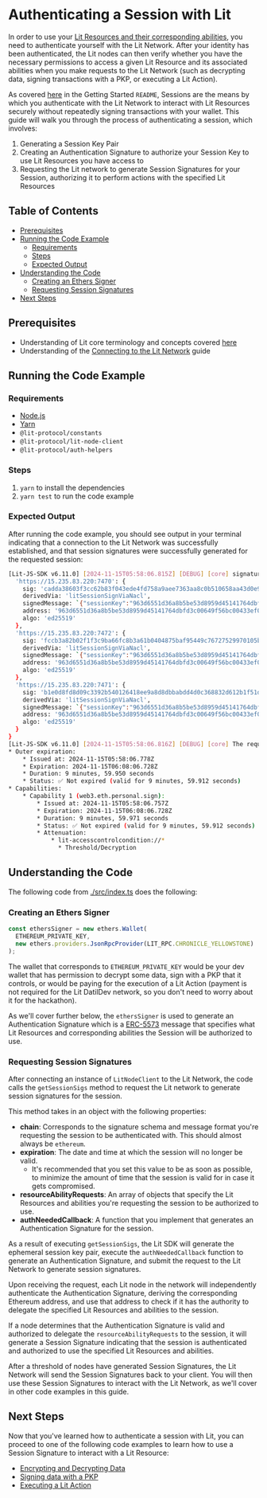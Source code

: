 <!-- omit in toc -->
# Authenticating a Session with Lit

In order to use your [Lit Resources and their corresponding abilities](../README.md#lit-resources-and-abilities), you need to authenticate yourself with the Lit Network. After your identity has been authenticated, the Lit nodes can then verify whether you have the necessary permissions to access a given Lit Resource and its associated abilities when you make requests to the Lit Network (such as decrypting data, signing transactions with a PKP, or executing a Lit Action).

As covered [here](../README.md#session-signatures) in the Getting Started `README`, Sessions are the means by which you authenticate with the Lit Network to interact with Lit Resources securely without repeatedly signing transactions with your wallet. This guide will walk you through the process of authenticating a session, which involves:

1. Generating a Session Key Pair
2. Creating an Authentication Signature to authorize your Session Key to use Lit Resources you have access to
3. Requesting the Lit network to generate Session Signatures for your Session, authorizing it to perform actions with the specified Lit Resources

<!-- omit in toc -->
## Table of Contents

- [Prerequisites](#prerequisites)
- [Running the Code Example](#running-the-code-example)
  - [Requirements](#requirements)
  - [Steps](#steps)
  - [Expected Output](#expected-output)
- [Understanding the Code](#understanding-the-code)
  - [Creating an Ethers Signer](#creating-an-ethers-signer)
  - [Requesting Session Signatures](#requesting-session-signatures)
- [Next Steps](#next-steps)


## Prerequisites

- Understanding of Lit core terminology and concepts covered [here](../README.md#core-terminology)
- Understanding of the [Connecting to the Lit Network](../connecting-to-lit/README.md) guide

## Running the Code Example

### Requirements

- [Node.js](https://nodejs.org/en)
- [Yarn](https://yarnpkg.com/getting-started)
- `@lit-protocol/constants`
- `@lit-protocol/lit-node-client`
- `@lit-protocol/auth-helpers`

### Steps

1. `yarn` to install the dependencies
2. `yarn test` to run the code example

### Expected Output

After running the code example, you should see output in your terminal indicating that a connection to the Lit Network was successfully established, and that session signatures were successfully generated for the requested session:

```bash
[Lit-JS-SDK v6.11.0] [2024-11-15T05:58:06.815Z] [DEBUG] [core] signatures: {
  'https://15.235.83.220:7470': {
    sig: 'cadda38603f3cc62b83f043ede4fd758a9aee7363aa8c0b510658aa43d0e955942e63629029117f89973999956c4d2c20f666cc7af124661ebaeb1d4cf7bc00f',
    derivedVia: 'litSessionSignViaNacl',
    signedMessage: `{"sessionKey":"963d6551d36a8b5be53d8959d45141764dbfd3c00649f56bc00433ef09db75f5","resourceAbilityRequests":[{"resource":{"resource":"*","resourcePrefix":"lit-accesscontrolcondition"},"ability":"access-control-condition-decryption"}],"capabilities":[{"sig":"0x3a18598d9dbcb4c3f588d3948803f34397790f6b3ea1620913e353a002fb5526032aad72400635419346ca91a9bcfcd36cbdfc5b0f5080ecc48ded6ccfe6da7b1b","derivedVia":"web3.eth.personal.sign","signedMessage":"localhost wants you to sign in with your Ethereum account:\\n0xA89543a7145C68E52a4D584f1ceb123605131211\\n\\nThis is a test statement.  You can put anything you want here. I further authorize the stated URI to perform the following actions on my behalf: (1) 'Threshold': 'Decryption' for 'lit-accesscontrolcondition://*'.\\n\\nURI: lit:session:963d6551d36a8b5be53d8959d45141764dbfd3c00649f56bc00433ef09db75f5\\nVersion: 1\\nChain ID: 1\\nNonce: 0x23f22526f00d01dc505e291881a44a8c74664f76cdaa2662b8af1ae54c9b4725\\nIssued At: 2024-11-15T05:58:06.757Z\\nExpiration Time: 2024-11-15T06:08:06.728Z\\nResources:\\n- urn:recap:eyJhdHQiOnsibGl0LWFjY2Vzc2NvbnRyb2xjb25kaXRpb246Ly8qIjp7IlRocmVzaG9sZC9EZWNyeXB0aW9uIjpbe31dfX0sInByZiI6W119","address":"0xA89543a7145C68E52a4D584f1ceb123605131211"}],"issuedAt":"2024-11-15T05:58:06.778Z","expiration":"2024-11-15T06:08:06.728Z","nodeAddress":"https://15.235.83.220:7470"}`,
    address: '963d6551d36a8b5be53d8959d45141764dbfd3c00649f56bc00433ef09db75f5',
    algo: 'ed25519'
  },
  'https://15.235.83.220:7472': {
    sig: 'fccb3a82b02f1f3c9ba66fc8b3a61b0404875baf95449c76727529970105b3d96a2de9869a6cefd7c510ee8ecc55d7345e2b469f30ae59511579c703d2ab3a0c',
    derivedVia: 'litSessionSignViaNacl',
    signedMessage: `{"sessionKey":"963d6551d36a8b5be53d8959d45141764dbfd3c00649f56bc00433ef09db75f5","resourceAbilityRequests":[{"resource":{"resource":"*","resourcePrefix":"lit-accesscontrolcondition"},"ability":"access-control-condition-decryption"}],"capabilities":[{"sig":"0x3a18598d9dbcb4c3f588d3948803f34397790f6b3ea1620913e353a002fb5526032aad72400635419346ca91a9bcfcd36cbdfc5b0f5080ecc48ded6ccfe6da7b1b","derivedVia":"web3.eth.personal.sign","signedMessage":"localhost wants you to sign in with your Ethereum account:\\n0xA89543a7145C68E52a4D584f1ceb123605131211\\n\\nThis is a test statement.  You can put anything you want here. I further authorize the stated URI to perform the following actions on my behalf: (1) 'Threshold': 'Decryption' for 'lit-accesscontrolcondition://*'.\\n\\nURI: lit:session:963d6551d36a8b5be53d8959d45141764dbfd3c00649f56bc00433ef09db75f5\\nVersion: 1\\nChain ID: 1\\nNonce: 0x23f22526f00d01dc505e291881a44a8c74664f76cdaa2662b8af1ae54c9b4725\\nIssued At: 2024-11-15T05:58:06.757Z\\nExpiration Time: 2024-11-15T06:08:06.728Z\\nResources:\\n- urn:recap:eyJhdHQiOnsibGl0LWFjY2Vzc2NvbnRyb2xjb25kaXRpb246Ly8qIjp7IlRocmVzaG9sZC9EZWNyeXB0aW9uIjpbe31dfX0sInByZiI6W119","address":"0xA89543a7145C68E52a4D584f1ceb123605131211"}],"issuedAt":"2024-11-15T05:58:06.778Z","expiration":"2024-11-15T06:08:06.728Z","nodeAddress":"https://15.235.83.220:7472"}`,
    address: '963d6551d36a8b5be53d8959d45141764dbfd3c00649f56bc00433ef09db75f5',
    algo: 'ed25519'
  },
  'https://15.235.83.220:7471': {
    sig: 'b1e0d8fd8d09c3392b540126418ee9a8d8dbbabdd4d0c368832d612b1f51dadcd5f02bf5ca19dbd0251a3986ad5ddb514fc1f7e1753f8a6a979adf45fbbbd901',
    derivedVia: 'litSessionSignViaNacl',
    signedMessage: `{"sessionKey":"963d6551d36a8b5be53d8959d45141764dbfd3c00649f56bc00433ef09db75f5","resourceAbilityRequests":[{"resource":{"resource":"*","resourcePrefix":"lit-accesscontrolcondition"},"ability":"access-control-condition-decryption"}],"capabilities":[{"sig":"0x3a18598d9dbcb4c3f588d3948803f34397790f6b3ea1620913e353a002fb5526032aad72400635419346ca91a9bcfcd36cbdfc5b0f5080ecc48ded6ccfe6da7b1b","derivedVia":"web3.eth.personal.sign","signedMessage":"localhost wants you to sign in with your Ethereum account:\\n0xA89543a7145C68E52a4D584f1ceb123605131211\\n\\nThis is a test statement.  You can put anything you want here. I further authorize the stated URI to perform the following actions on my behalf: (1) 'Threshold': 'Decryption' for 'lit-accesscontrolcondition://*'.\\n\\nURI: lit:session:963d6551d36a8b5be53d8959d45141764dbfd3c00649f56bc00433ef09db75f5\\nVersion: 1\\nChain ID: 1\\nNonce: 0x23f22526f00d01dc505e291881a44a8c74664f76cdaa2662b8af1ae54c9b4725\\nIssued At: 2024-11-15T05:58:06.757Z\\nExpiration Time: 2024-11-15T06:08:06.728Z\\nResources:\\n- urn:recap:eyJhdHQiOnsibGl0LWFjY2Vzc2NvbnRyb2xjb25kaXRpb246Ly8qIjp7IlRocmVzaG9sZC9EZWNyeXB0aW9uIjpbe31dfX0sInByZiI6W119","address":"0xA89543a7145C68E52a4D584f1ceb123605131211"}],"issuedAt":"2024-11-15T05:58:06.778Z","expiration":"2024-11-15T06:08:06.728Z","nodeAddress":"https://15.235.83.220:7471"}`,
    address: '963d6551d36a8b5be53d8959d45141764dbfd3c00649f56bc00433ef09db75f5',
    algo: 'ed25519'
  }
}
[Lit-JS-SDK v6.11.0] [2024-11-15T05:58:06.816Z] [DEBUG] [core] The request time is at: 2024-11-15T05:58:06.816Z
* Outer expiration:
    * Issued at: 2024-11-15T05:58:06.778Z
    * Expiration: 2024-11-15T06:08:06.728Z
    * Duration: 9 minutes, 59.950 seconds
    * Status: ✅ Not expired (valid for 9 minutes, 59.912 seconds)
* Capabilities:
    * Capability 1 (web3.eth.personal.sign):
        * Issued at: 2024-11-15T05:58:06.757Z
        * Expiration: 2024-11-15T06:08:06.728Z
        * Duration: 9 minutes, 59.971 seconds
        * Status: ✅ Not expired (valid for 9 minutes, 59.912 seconds)
        * Attenuation:
            * lit-accesscontrolcondition://*
              * Threshold/Decryption
```

## Understanding the Code

The following code from [./src/index.ts](./src/index.ts) does the following:

### Creating an Ethers Signer

```typescript
const ethersSigner = new ethers.Wallet(
  ETHEREUM_PRIVATE_KEY,
  new ethers.providers.JsonRpcProvider(LIT_RPC.CHRONICLE_YELLOWSTONE)
);
```

The wallet that corresponds to `ETHEREUM_PRIVATE_KEY` would be your dev wallet that has permission to decrypt some data, sign with a PKP that it controls, or would be paying for the execution of a Lit Action (payment is not required for the Lit DatilDev network, so you don't need to worry about it for the hackathon).

As we'll cover further below, the `ethersSigner` is used to generate an Authentication Signature which is a [ERC-5573](https://eips.ethereum.org/EIPS/eip-5573) message that specifies what Lit Resources and corresponding abilities the Session will be authorized to use.

### Requesting Session Signatures

After connecting an instance of `LitNodeClient` to the Lit Network, the code calls the `getSessionSigs` method to request the Lit network to generate session signatures for the session.

This method takes in an object with the following properties:

- **chain**: Corresponds to the signature schema and message format you're requesting the session to be authenticated with. This should almost always be `ethereum`.
- **expiration**: The date and time at which the session will no longer be valid.
  - It's recommended that you set this value to be as soon as possible, to minimize the amount of time that the session is valid for in case it gets compromised.
- **resourceAbilityRequests**: An array of objects that specify the Lit Resources and abilities you're requesting the session to be authorized to use.
- **authNeededCallback**: A function that you implement that generates an Authentication Signature for the session.

As a result of executing `getSessionSigs`, the Lit SDK will generate the ephemeral session key pair, execute the `authNeededCallback` function to generate an Authentication Signature, and submit the request to the Lit Network to generate session signatures.

Upon receiving the request, each Lit node in the network will independently authenticate the Authentication Signature, deriving the corresponding Ethereum address, and use that address to check if it has the authority to delegate the specified Lit Resources and abilities to the session.

If a node determines that the Authentication Signature is valid and authorized to delegate the `resourceAbilityRequests` to the session, it will generate a Session Signature indicating that the session is authenticated and authorized to use the specified Lit Resources and abilities.

After a threshold of nodes have generated Session Signatures, the Lit Network will send the Session Signatures back to your client. You will then use these Session Signatures to interact with the Lit Network, as we'll cover in other code examples in this guide.

## Next Steps

Now that you've learned how to authenticate a session with Lit, you can proceed to one of the following code examples to learn how to use a Session Signature to interact with a Lit Resource:

- [Encrypting and Decrypting Data](../../encryption/README.md)
- [Signing data with a PKP](../../signing/README.md)
- [Executing a Lit Action](../../decentralized-serverless-functions/README.md)